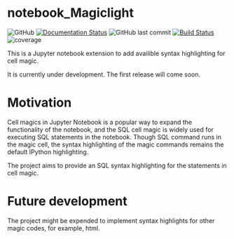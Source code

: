 # notebook_Magiclight
![GitHub](https://img.shields.io/github/license/wRosie/SQL_Magiclight?label=license)
[![Documentation Status](https://readthedocs.org/projects/notebook-magiclight/badge/?version=latest)](https://notebook-magiclight.readthedocs.io/en/latest/?badge=latest)
![GitHub last commit](https://img.shields.io/github/last-commit/wRosie/SQL_Magiclight)
[![Build Status](https://travis-ci.org/wRosie/SQL_Magiclight.svg?branch=master)](https://travis-ci.org/wRosie/SQL_Magiclight)
![coverage](https://img.shields.io/codecov/c/github/wRosie/SQL_Magiclight)

This is a Jupyter notebook extension to add availible syntax highlighting for cell magic. 

It is currently under development. The first release will come soon.

# Motivation
Cell magics in Jupyter Notebook is a popular way to expand the functionality of the notebook, and the SQL cell magic is widely used for executing SQL statements in the notebook. Though SQL command runs in the magic cell, the syntax highlighting of the magic commands remains the default IPython highlighting.

The project aims to provide an SQL syntax highlighting for the statements in cell magic. 

# Future development
The project might be expended to implement syntax highlights for other magic codes, for example, html.
